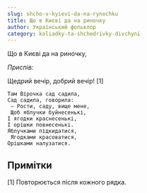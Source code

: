 ```yaml
---
slug: shcho-v-kyievi-da-na-rynochku
title: Що в Києві да на риночку
author: Український фольклор
category: koliadky-ta-shchedrivky-divchyni
---
```

Що в Києві да на риночку,

*Приспів:*

Щедрий вечір, добрий вечір! [1]

```
Там Вірочка сад садила, 
Сад садила, говорила:
 — Рости, саду, вище мене,
 Щоб яблучки буйнесенькі, 
І ягодки краснесенькі, 
І орішки повнесенькі. 
Яблучками підкидатися,
 Ягодками красоватися, 
Орішками налузатися.
```

## Примітки

[1] Повторюється після кожного рядка.
